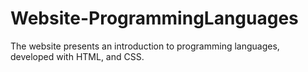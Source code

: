 # Website-ProgrammingLanguages
The website presents an introduction to programming languages, developed with HTML, and CSS.
